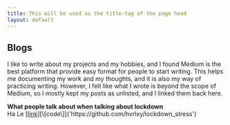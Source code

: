 ```yaml
---
title: This will be used as the title-tag of the page head
layout: default
---
```


## Blogs

I like to write about my projects and my hobbies, and I found Medium is the best platform that provide easy format for people to start writing. This helps me documenting my work and my thoughts, and it is also my way of practicing writing. However, I felt like what I wrote is beyond the scope of Medium, so I mostly kept my posts as unlisted, and I linked them back here.

**What people talk about when talking about lockdown** <br />
Ha Le
[\[link\]]('https://medium.com/@hle5_28535/what-do-people-most-concern-during-lockdown-a97c56761f87')[\[code\]]('https://github.com/hvrlxy/lockdown_stress')